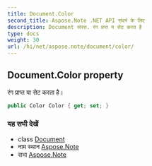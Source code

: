 ```yaml
---
title: Document.Color
second_title: Aspose.Note .NET API संदर्भ के लिए
description: Document संपत्त. रंग प्रप्त य सेट करत है
type: docs
weight: 30
url: /hi/net/aspose.note/document/color/
---
```

## Document.Color property

रंग प्राप्त या सेट करता है।

```csharp
public Color Color { get; set; }
```

### यह सभी देखें

* class [Document](../)
* नाम स्थान [Aspose.Note](../../document/)
* सभा [Aspose.Note](../../../)


